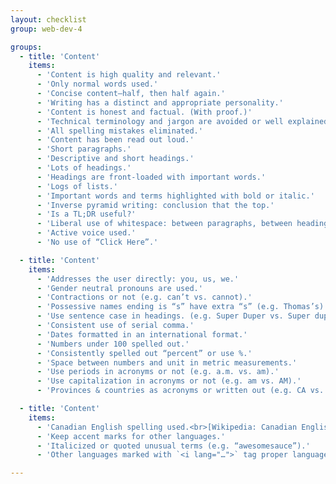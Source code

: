 ```yaml
---
layout: checklist
group: web-dev-4

groups:
  - title: 'Content'
    items:
      - 'Content is high quality and relevant.'
      - 'Only normal words used.'
      - 'Concise content—half, then half again.'
      - 'Writing has a distinct and appropriate personality.'
      - 'Content is honest and factual. (With proof.)'
      - 'Technical terminology and jargon are avoided or well explained.'
      - 'All spelling mistakes eliminated.'
      - 'Content has been read out loud.'
      - 'Short paragraphs.'
      - 'Descriptive and short headings.'
      - 'Lots of headings.'
      - 'Headings are front-loaded with important words.'
      - 'Logs of lists.'
      - 'Important words and terms highlighted with bold or italic.'
      - 'Inverse pyramid writing: conclusion that the top.'
      - 'Is a TL;DR useful?'
      - 'Liberal use of whitespace: between paragraphs, between headings, etc.'
      - 'Active voice used.'
      - 'No use of “Click Here”.'

  - title: 'Content'
    items:
      - 'Addresses the user directly: you, us, we.'
      - 'Gender neutral pronouns are used.'
      - 'Contractions or not (e.g. can’t vs. cannot).'
      - 'Possessive names ending is “s” have extra “s” (e.g. Thomas’s).'
      - 'Use sentence case in headings. (e.g. Super Duper vs. Super duper).'
      - 'Consistent use of serial comma.'
      - 'Dates formatted in an international format.'
      - 'Numbers under 100 spelled out.'
      - 'Consistently spelled out “percent” or use %.'
      - 'Space between numbers and unit in metric measurements.'
      - 'Use periods in acronyms or not (e.g. a.m. vs. am).'
      - 'Use capitalization in acronyms or not (e.g. am vs. AM).'
      - 'Provinces & countries as acronyms or written out (e.g. CA vs. Canada).'

  - title: 'Content'
    items:
      - 'Canadian English spelling used.<br>[Wikipedia: Canadian English](https://en.wikipedia.org/wiki/Canadian_English), [Oxford Canadian Dictionary](http://www.amazon.ca/dp/0195418166)'
      - 'Keep accent marks for other languages.'
      - 'Italicized or quoted unusual terms (e.g. “awesomesauce”).'
      - 'Other languages marked with `<i lang="…">` tag proper language.'

---
```

